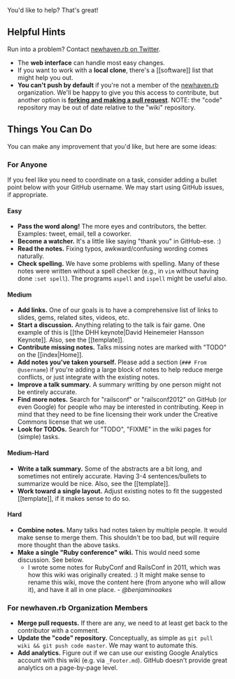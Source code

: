You'd like to help?  That's great!

## Helpful Hints

Run into a problem?  Contact [newhaven.rb on Twitter](http://twitter.com/newhavenrb).

* The **web interface** can handle most easy changes.
* If you want to work with a **local clone**, there's a [[software]] list that might help you out.
* **You can't push by default** if you're not a member of the [newhaven.rb](https://github.com/newhavenrb) organization.  We'll be happy to give you this access to contribute, but another option is **[forking and making a pull request](https://github.com/newhavenrb/railsconf2012)**.  NOTE: the "code" repository may be out of date relative to the "wiki" repository.

## Things You Can Do

You can make any improvement that you'd like, but here are some ideas:

### For Anyone

If you feel like you need to coordinate on a task, consider adding a bullet point below with your GitHub username.  We may start using GitHub issues, if appropriate.

#### Easy

* **Pass the word along!**  The more eyes and contributors, the better.  Examples:  tweet, email, tell a coworker.
* **Become a watcher.**  It's a little like saying "thank you" in GitHub-ese.  :)
* **Read the notes.**  Fixing typos, awkward/confusing wording comes naturally.
* **Check spelling.**  We have some problems with spelling.  Many of these notes were written without a spell checker (e.g., in `vim` without having done `:set spell`).  The programs `aspell` and `ispell` might be useful also.

#### Medium

* **Add links.**  One of our goals is to have a comprehensive list of links to slides, gems, related sites, videos, etc.
* **Start a discussion.**  Anything relating to the talk is fair game.  One example of this is [[the DHH keynote|David Heinemeier Hansson Keynote]].  Also, see the [[template]].
* **Contribute missing notes.**  Talks missing notes are marked with "TODO" on the [[index|Home]].
* **Add notes you've taken yourself.**  Please add a section (`### From @username`) if you're adding a large block of notes to help reduce merge conflicts, or just integrate with the existing notes.
* **Improve a talk summary.**  A summary writting by one person might not be entirely accurate.
* **Find more notes.**  Search for "railsconf" or "railsconf2012" on GitHub (or even Google) for people who may be interested in contributing.  Keep in mind that they need to be fine licensing their  work under the Creative Commons license that we use.
* **Look for TODOs.**  Search for "TODO", "FIXME" in the wiki pages for (simple) tasks.

#### Medium-Hard

* **Write a talk summary.**  Some of the abstracts are a bit long, and sometimes not entirely accurate.  Having 3-4 sentences/bullets to summarize would be nice.  Also, see the [[template]].
* **Work toward a single layout.**  Adjust existing notes to fit the suggested [[template]], if it makes sense to do so.

#### Hard

* **Combine notes.**  Many talks had notes taken by multiple people.  It would make sense to merge them.  This shouldn't be too bad, but will require more thought than the above tasks.
* **Make a single "Ruby conference" wiki.**  This would need some discussion.  See below.
    * I wrote some notes for RubyConf and RailsConf in 2011, which was how this wiki was originally created.  :)  It might make sense to rename this wiki, move the content here (from anyone who will allow it), and have it all in one place. - _@benjaminoakes_

### For newhaven.rb Organization Members

* **Merge pull requests.**  If there are any, we need to at least get back to the contributor with a comment.
* **Update the "code" repository.**  Conceptually, as simple as `git pull wiki && git push code master`.  We may want to automate this.
* **Add analytics.**  Figure out if we can use our existing Google Analytics account with this wiki (e.g. via `_Footer.md`).  GitHub doesn't provide great analytics on a page-by-page level.
